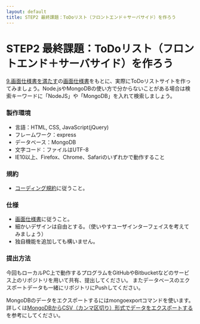 ```yaml
---
layout: default
title: STEP2 最終課題：ToDoリスト（フロントエンド＋サーバサイド）を作ろう
---
```

# STEP2 最終課題：ToDoリスト（フロントエンド＋サーバサイド）を作ろう

[9.画面仕様書を満たす](9.html)の[画面仕様書](https://docs.google.com/spreadsheets/d/1_4966YxUYcZivq_Q9L5p18y0LSm3XKbgpGNojStsaCg/edit?usp=sharing)をもとに、実際にToDoリストサイトを作ってみましょう。Node.jsやMongoDBの使い方で分からないことがある場合は検索キーワードに「NodeJS」や「MongoDB」を入れて検索しましょう。

### 製作環境

* 言語：HTML, CSS, JavaScript(jQuery)
* フレームワーク：express
* データベース：MongoDB
* 文字コード：ファイルはUTF-8
* IE10以上、Firefox、Chrome、Safariのいずれかで動作すること

### 規約

* [コーディング規約](../docs/regulation.html)に従うこと。

### 仕様

* [画面仕様書](https://docs.google.com/spreadsheets/d/1_4966YxUYcZivq_Q9L5p18y0LSm3XKbgpGNojStsaCg/edit?usp=sharing)に従うこと。
* 細かいデザインは自由とする。（使いやすユーザインターフェイスを考えてみましょう）
* 独自機能を追加しても構いません。

### 提出方法

今回もローカルPC上で動作するプログラムをGitHubやBitbucketなどのサービス上のリポジトリを用いて共有、提出してください。
またデータベースのエクスポートデータも一緒にリポジトリにPushしてください。

MongoDBのデータをエクスポートするにはmongoexportコマンドを使います。
詳しくは[MongoDBからCSV（カンマ区切り）形式でデータをエクスポートする](http://makotton.com/2014/07/11/317)を参考にしてください。
